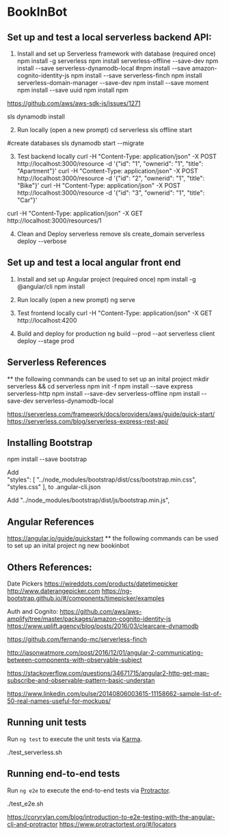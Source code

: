 # BookInBot

## Set up and test a local serverless backend API:

1) Install and set up Serverless framework with database (required once)
npm install -g serverless
npm install serverless-offline --save-dev
npm install --save serverless-dynamodb-local
#npm install --save amazon-cognito-identity-js
npm install --save serverless-finch
npm install serverless-domain-manager --save-dev
npm install --save moment
npm install --save uuid
npm install npm

https://github.com/aws/aws-sdk-js/issues/1271

sls dynamodb install

2) Run locally (open a new prompt)
cd serverless
sls offline start

#create databases
sls dynamodb start --migrate

3) Test backend locally
curl -H "Content-Type: application/json" -X POST http://localhost:3000/resource -d '{"id": "1", "ownerid": "1", "title": "Apartment"}'
curl -H "Content-Type: application/json" -X POST http://localhost:3000/resource -d '{"id": "2", "ownerid": "1", "title": "Bike"}'
curl -H "Content-Type: application/json" -X POST http://localhost:3000/resource -d '{"id": "3", "ownerid": "1", "title": "Car"}'

curl -H "Content-Type: application/json" -X GET http://localhost:3000/resources/1

4) Clean and Deploy
serverless remove
sls create_domain
serverless deploy --verbose

## Set up and test a local angular front end

1) Install and set up Angular project (required once)
npm install -g @angular/cli
npm install

2) Run locally (open a new prompt)
ng serve

3) Test frontend locally
curl -H "Content-Type: application/json" -X GET http://localhost:4200

4) Build and deploy for production
ng build --prod --aot
serverless client deploy --stage prod

## Serverless References

** the following commands can be used to set up an inital project
mkdir serverless && cd serverless
npm init -f
npm install --save express serverless-http
npm install --save-dev serverless-offline
npm install --save-dev serverless-dynamodb-local

https://serverless.com/framework/docs/providers/aws/guide/quick-start/
https://serverless.com/blog/serverless-express-rest-api/

## Installing Bootstrap
npm install --save bootstrap

Add        
      "styles": [
        "../node_modules/bootstrap/dist/css/bootstrap.min.css",        
        "styles.css"
      ],
to
.angular-cli.json

Add
        "../node_modules/bootstrap/dist/js/bootstrap.min.js",


## Angular References

https://angular.io/guide/quickstart
** the following commands can be used to set up an inital project
ng new bookinbot


## Others References:

Date Pickers
https://wireddots.com/products/datetimepicker
http://www.daterangepicker.com
https://ng-bootstrap.github.io/#/components/timepicker/examples

Auth and Cognito:
https://github.com/aws/aws-amplify/tree/master/packages/amazon-cognito-identity-js
https://www.uplift.agency/blog/posts/2016/03/clearcare-dynamodb

https://github.com/fernando-mc/serverless-finch

http://jasonwatmore.com/post/2016/12/01/angular-2-communicating-between-components-with-observable-subject

https://stackoverflow.com/questions/34671715/angular2-http-get-map-subscribe-and-observable-pattern-basic-understan

https://www.linkedin.com/pulse/20140806003615-11158662-sample-list-of-50-real-names-useful-for-mockups/

## Running unit tests

Run `ng test` to execute the unit tests via [Karma](https://karma-runner.github.io).

./test_serverless.sh

## Running end-to-end tests

Run `ng e2e` to execute the end-to-end tests via [Protractor](http://www.protractortest.org/).

./test_e2e.sh

https://coryrylan.com/blog/introduction-to-e2e-testing-with-the-angular-cli-and-protractor
https://www.protractortest.org/#/locators
